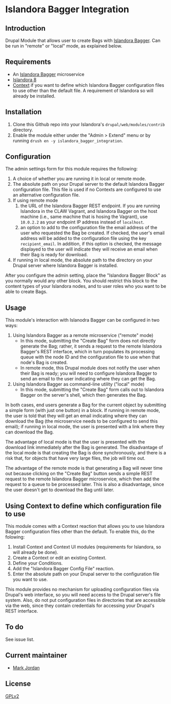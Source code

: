 # Islandora Bagger Integration

## Introduction

Drupal Module that allows user to create Bags with [Islandora Bagger](https://github.com/mjordan/islandora_bagger). Can be run in "remote" or "local" mode, as explained below.

## Requirements

* An [Islandora Bagger](https://github.com/mjordan/islandora_bagger) microservice
* [Islandora 8](https://github.com/Islandora-CLAW/islandora)
* [Context](https://www.drupal.org/project/context) if you want to define which Islandora Bagger configuration files to use other than the default file. A requirement of Islandora so will already be installed.

## Installation

1. Clone this Github repo into your Islandora's `drupal/web/modules/contrib` directory.
1. Enable the module either under the "Admin > Extend" menu or by running `drush en -y islandora_bagger_integration`.

## Configuration

The admin settings form for this module requires the following:

1. A choice of whether you are running it in local or remote mode.
1. The absolute path on your Drupal server to the default Islandora Bagger configuration file. This file is used if no Contexts are configured to use an alternative configuration file.
1. If using remote mode
   1. the URL of the Islandora Bagger REST endpoint. If you are running Islandora in the CLAW Vagrant, and Islandora Bagger on the host machine (i.e., same machine that is hosing the Vagrant), use `10.0.2.2` as your endpoint IP address instead of `localhost`.
   1. an option to add to the configuration file the email address of the user who requested the Bag be created. If checked, the user's email address will be added to the configuration file using the key `recipient_email`. In addition, if this option is checked, the message displayed to the user will indicate they will receive an email when their Bag is ready for download.
1. If running in local mode, the absolute path to the directory on your Drupal server where Islandora Bagger is installed.

After you configure the admin setting, place the "Islandora Bagger Block" as you normally would any other block. You should restrict this block to the content types of your Islandora nodes, and to user roles who you want to be able to create Bags.

## Usage

This module's interaction with Islanodra Bagger can be configured in two ways:

1. Using Islandora Bagger as a remote microservice ("remote" mode)
   * In this mode, submitting the "Create Bag" form does not directly generate the Bag; rather, it sends a request to the remote Islandora Bagger's REST interface, which in turn populates its processing queue with the node ID and the configuration file to use when that node's Bag is created.
   * In remote mode, this Drupal module does not notify the user when their Bag is ready; you will need to configure Islandora Bagger to send an email to the user indicating where they can get the Bag.
1. Using Islandora Bagger as command-line utility ("local" mode)
   * In this mode, submitting the "Create Bag" form calls out to Islandora Bagger on the server's shell, which then generates the Bag.

In both cases, end users generate a Bag for the current object by submitting a simple form (with just one button) in a block. If running in remote mode, the user is told that they will get an email indicating where they can download the Bag (the microservice needs to be configured to send this email); if running in local mode, the user is presented with a link where they can download the Bag.

The advantage of local mode is that the user is presented with the download link immediately after the Bag is generated. The disadvantage of the local mode is that creating the Bag is done synchronously, and there is a risk that, for objects that have very large files, the job will time out.

The advantage of the remote mode is that generating a Bag will never time out because clicking on the "Create Bag" button sends a simple REST request to the remote Islandora Bagger microservice, which then add the request to a queue to be processed later. This is also a disadvantage, since the user doesn't get to download the Bag until later.

## Using Context to define which configuration file to use

This module comes with a Context reaction that allows you to use Islandora Bagger configuration files other than the default. To enable this, do the folowing:

1. Install Context and Context UI modules (requirements for Islandora, so will already be done).
1. Create a Context or edit an existing Context.
1. Define your Conditions.
1. Add the "Islandora Bagger Config File" reaction.
1. Enter the absolute path on your Drupal server to the configuration file you want to use.

This module provides no mechanism for uploading configuration files via Drupal's web interface, so you will need access to the Drupal server's file system. Also, do not put configuration files in directories that are accessible via the web, since they contain credentials for accessing your Drupal's REST interface.

## To do

See issue list.

## Current maintainer

* [Mark Jordan](https://github.com/mjordan)

## License

[GPLv2](http://www.gnu.org/licenses/gpl-2.0.txt)
